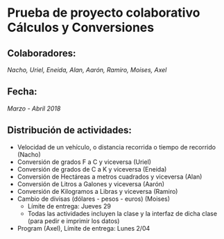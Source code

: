 # Prueba de proyecto colaborativo Cálculos y Conversiones
## Colaboradores:
*Nacho, Uriel, Eneida, Alan, Aarón, Ramiro, Moises, Axel*
## Fecha:
*Marzo - Abril 2018*
## Distribución de actividades:
* Velocidad de un vehículo, o distancia recorrida o tiempo de recorrido (Nacho) 
* Conversión de grados F a C y viceversa (Uriel)
* Conversión de grados de C a K y viceversa (Eneida)
* Conversión de Hectáreas a metros cuadrados  y viceversa (Alan)
* Conversión de Litros a Galones y viceversa (Aarón)
* Conversión de Kilogramos a Libras y viceversa (Ramiro)
* Cambio de divisas (dólares - pesos -  euros) (Moises)
    * Límite de entrega: Jueves 29
    * Todas las actividades incluyen la clase y la interfaz de dicha clase (para pedir e imprimir los datos)
* Program (Axel), Límite de entrega: Lunes 2/04